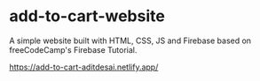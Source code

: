 # add-to-cart-website
A simple website built with HTML, CSS, JS and Firebase based on freeCodeCamp's Firebase Tutorial.

https://add-to-cart-aditdesai.netlify.app/
